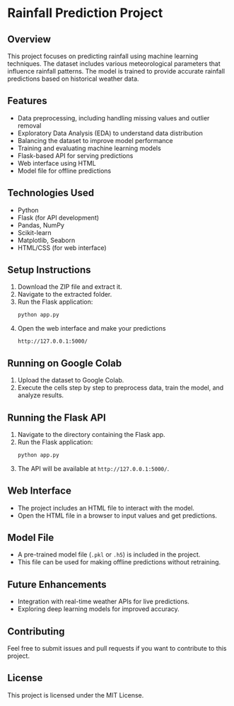 # Rainfall Prediction Project

## Overview

This project focuses on predicting rainfall using machine learning techniques. The dataset includes various meteorological parameters that influence rainfall patterns. The model is trained to provide accurate rainfall predictions based on historical weather data.

## Features

- Data preprocessing, including handling missing values and outlier removal
- Exploratory Data Analysis (EDA) to understand data distribution
- Balancing the dataset to improve model performance
- Training and evaluating machine learning models
- Flask-based API for serving predictions
- Web interface using HTML
- Model file for offline predictions

## Technologies Used

- Python
- Flask (for API development)
- Pandas, NumPy
- Scikit-learn
- Matplotlib, Seaborn
- HTML/CSS (for web interface)

## Setup Instructions

1. Download the ZIP file and extract it.
2. Navigate to the extracted folder.
3. Run the Flask application:
   ```sh
   python app.py
   ```
4. Open the web interface and make your predictions
   ```
   http://127.0.0.1:5000/
   ```

## Running on Google Colab

1. Upload the dataset to Google Colab.
2. Execute the cells step by step to preprocess data, train the model, and analyze results.

## Running the Flask API

1. Navigate to the directory containing the Flask app.
2. Run the Flask application:
   ```sh
   python app.py
   ```
3. The API will be available at `http://127.0.0.1:5000/`.

## Web Interface

- The project includes an HTML file to interact with the model.
- Open the HTML file in a browser to input values and get predictions.

## Model File

- A pre-trained model file (`.pkl` or `.h5`) is included in the project.
- This file can be used for making offline predictions without retraining.

## Future Enhancements

- Integration with real-time weather APIs for live predictions.
- Exploring deep learning models for improved accuracy.

## Contributing

Feel free to submit issues and pull requests if you want to contribute to this project.

## License

This project is licensed under the MIT License.

